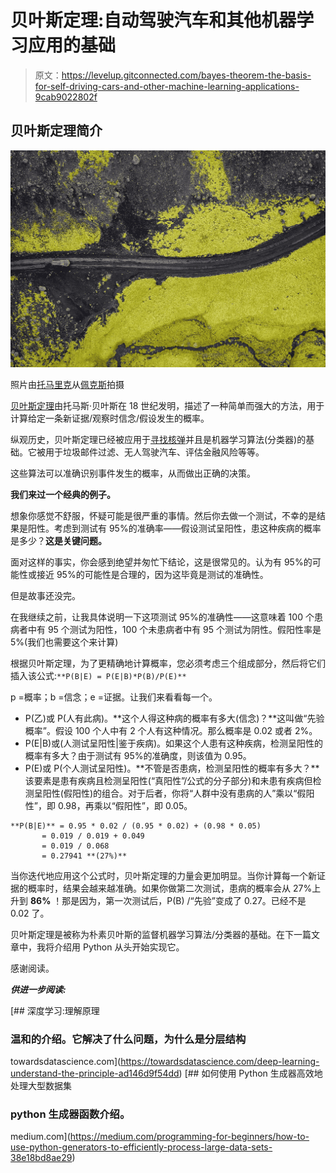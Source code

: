 # 贝叶斯定理:自动驾驶汽车和其他机器学习应用的基础

> 原文：<https://levelup.gitconnected.com/bayes-theorem-the-basis-for-self-driving-cars-and-other-machine-learning-applications-9cab9022802f>

## 贝叶斯定理简介

![](img/89299b9b96f088b5e72c499efa3fb524.png)

照片由[托马里克](https://www.pexels.com/@tomas-malik-793526?utm_content=attributionCopyText&utm_medium=referral&utm_source=pexels)从[佩克斯](https://www.pexels.com/photo/iceland-bird-s-eye-view-cars-road-1670457/?utm_content=attributionCopyText&utm_medium=referral&utm_source=pexels)拍摄

[贝叶斯定理](https://blogs.scientificamerican.com/cross-check/bayes-s-theorem-what-s-the-big-deal/)由托马斯·贝叶斯在 18 世纪发明，描述了一种简单而强大的方法，用于计算给定一条新证据/观察时信念/假设发生的概率。

纵观历史，贝叶斯定理已经被应用于[寻找核弹](https://www.redalyc.org/pdf/5117/511751360022.pdf)并且是机器学习算法(分类器)的基础。它被用于垃圾邮件过滤、无人驾驶汽车、评估金融风险等等。

这些算法可以准确识别事件发生的概率，从而做出正确的决策。

**我们来过一个经典的例子。**

想象你感觉不舒服，怀疑可能是很严重的事情。然后你去做一个测试，不幸的是结果是阳性。考虑到测试有 95%的准确率——假设测试呈阳性，患这种疾病的概率是多少？**这是关键问题。**

面对这样的事实，你会感到绝望并匆忙下结论，这是很常见的。认为有 95%的可能性或接近 95%的可能性是合理的，因为这毕竟是测试的准确性。

但是故事还没完。

在我继续之前，让我具体说明一下这项测试 95%的准确性——这意味着 100 个患病者中有 95 个测试为阳性，100 个未患病者中有 95 个测试为阴性。假阳性率是 5%(我们也需要这个来计算)

根据贝叶斯定理，为了更精确地计算概率，您必须考虑三个组成部分，然后将它们插入该公式:`**P(B|E) = P(E|B)*P(B)/P(E)**`

p =概率；b =信念；e =证据。让我们来看看每一个。

*   P(乙)或 P(人有此病)。**这个人得这种病的概率有多大(信念)？**这叫做“先验概率”。假设 100 个人中有 2 个人有这种情况。那么概率是 0.02 或者 2%。
*   P(E|B)或(人测试呈阳性|鉴于疾病)。如果这个人患有这种疾病，检测呈阳性的概率有多大？由于测试有 95%的准确度，则该值为 0.95。
*   P(E)或 P(个人测试呈阳性)。**不管是否患病，检测呈阳性的概率有多大？**该要素是患有疾病且检测呈阳性(“真阳性”/公式的分子部分)和未患有疾病但检测呈阳性(假阳性)的组合。对于后者，你将“人群中没有患病的人”乘以“假阳性”，即 0.98，再乘以“假阳性”，即 0.05。

```
**P(B|E)** = 0.95 * 0.02 / (0.95 * 0.02) + (0.98 * 0.05)
       = 0.019 / 0.019 + 0.049
       = 0.019 / 0.068
       = 0.27941 **(27%)**
```

当你迭代地应用这个公式时，贝叶斯定理的力量会更加明显。当你计算每一个新证据的概率时，结果会越来越准确。如果你做第二次测试，患病的概率会从 27%上升到 **86%** ！那是因为，第一次测试后，P(B) /“先验”变成了 0.27。已经不是 0.02 了。

贝叶斯定理是被称为朴素贝叶斯的监督机器学习算法/分类器的基础。在下一篇文章中，我将介绍用 Python 从头开始实现它。

感谢阅读。

***供进一步阅读:***

[](https://towardsdatascience.com/deep-learning-understand-the-principle-ad146d9f54dd) [## 深度学习:理解原理

### 温和的介绍。它解决了什么问题，为什么是分层结构

towardsdatascience.com](https://towardsdatascience.com/deep-learning-understand-the-principle-ad146d9f54dd) [](https://medium.com/programming-for-beginners/how-to-use-python-generators-to-efficiently-process-large-data-sets-38e18bd8ae29) [## 如何使用 Python 生成器高效地处理大型数据集

### python 生成器函数介绍。

medium.com](https://medium.com/programming-for-beginners/how-to-use-python-generators-to-efficiently-process-large-data-sets-38e18bd8ae29)